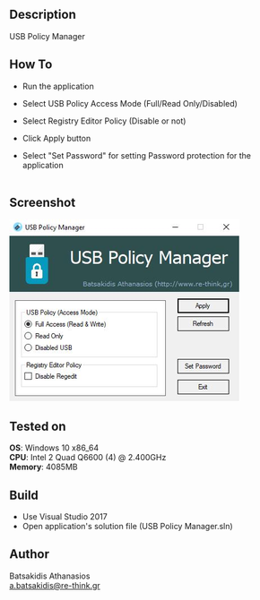 ## Description

USB Policy Manager 

## How To ##

* Run the application
* Select USB Policy Access Mode (Full/Read Only/Disabled) 
* Select Registry Editor Policy (Disable or not)
* Click Apply button

* Select "Set Password" for setting Password protection for the application
<br><br>

## Screenshot

![Alt text](/Screenshot/screen.jpg?raw=true "USB Policy Manager ")

## Tested on ##

**OS**: Windows 10 x86_64 <br>
**CPU**: Intel 2 Quad Q6600 (4) @ 2.400GHz <br>
**Memory**: 4085MB <br>

## Build ##

* Use Visual Studio 2017<br>
* Open application's solution file (USB Policy Manager.sln)<br>

## Author ##

Batsakidis Athanasios<br>
a.batsakidis@re-think.gr
